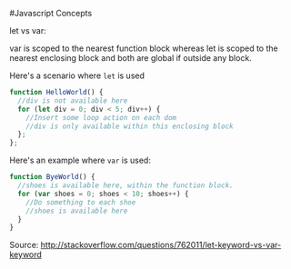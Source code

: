 #Javascript Concepts

let vs var:

var is scoped to the nearest function block whereas let is scoped to the nearest enclosing block and both are global if outside any block.

Here's a scenario where `let` is used

```javascript
function HelloWorld() {
  //div is not available here
  for (let div = 0; div < 5; div++) {
    //Insert some loop action on each dom
    //div is only available within this enclosing block
  };
};
```

Here's an example where `var` is used:
```javascript
function ByeWorld() {
  //shoes is available here, within the function block.
  for (var shoes = 0; shoes < 10; shoes++) {
    //Do something to each shoe
    //shoes is available here
  }
}
```


Source: http://stackoverflow.com/questions/762011/let-keyword-vs-var-keyword
